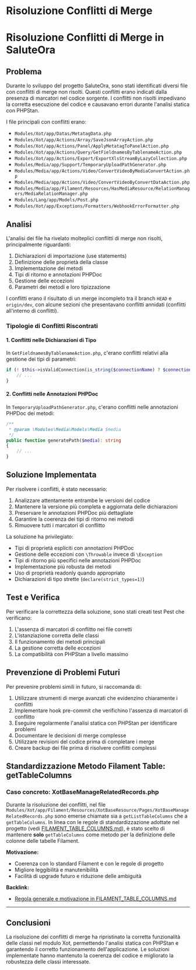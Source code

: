 # Risoluzione Conflitti di Merge 

# Risoluzione Conflitti di Merge in SaluteOra

## Problema

Durante lo sviluppo del progetto SaluteOra, sono stati identificati diversi file con conflitti di merge non risolti. Questi conflitti erano indicati dalla presenza di marcatori  nel codice sorgente. I conflitti non risolti impedivano la corretta esecuzione del codice e causavano errori durante l'analisi statica con PHPStan.

I file principali con conflitti erano:
- `Modules/Xot/app/Datas/MetatagData.php`
- `Modules/Xot/app/Actions/Array/SaveJsonArrayAction.php`
- `Modules/Xot/app/Actions/Panel/ApplyMetatagToPanelAction.php`
- `Modules/Xot/app/Actions/Query/GetFieldnamesByTablenameAction.php`
- `Modules/Xot/app/Actions/Export/ExportXlsStreamByLazyCollection.php`
- `Modules/Media/app/Support/TemporaryUploadPathGenerator.php`
- `Modules/Media/app/Actions/Video/ConvertVideoByMediaConvertAction.php`
- `Modules/Media/app/Actions/Video/ConvertVideoByConvertDataAction.php`
- `Modules/Media/app/Filament/Resources/HasMediaResource/RelationManagers/MediaRelationManager.php`
- `Modules/Lang/app/Models/Post.php`
- `Modules/Xot/app/Exceptions/Formatters/WebhookErrorFormatter.php`

## Analisi

L'analisi dei file ha rivelato molteplici conflitti di merge non risolti, principalmente riguardanti:

1. Dichiarazioni di importazione (use statements)
2. Definizione delle proprietà della classe
3. Implementazione dei metodi
4. Tipi di ritorno e annotazioni PHPDoc
5. Gestione delle eccezioni
6. Parametri dei metodi e loro tipizzazione

I conflitti erano il risultato di un merge incompleto tra il branch `HEAD` e `origin/dev`, con alcune sezioni che presentavano conflitti annidati (conflitti all'interno di conflitti).

### Tipologie di Conflitti Riscontrati

#### 1. Conflitti nelle Dichiarazioni di Tipo

In `GetFieldnamesByTablenameAction.php`, c'erano conflitti relativi alla gestione dei tipi di parametri:

```php
if (! $this->isValidConnection(is_string($connectionName) ? $connectionName : (string) $connectionName)) {
    // ...
}
```

#### 2. Conflitti nelle Annotazioni PHPDoc

In `TemporaryUploadPathGenerator.php`, c'erano conflitti nelle annotazioni PHPDoc dei metodi:

```php
/**
 * @param \Modules\Media\Models\Media $media
 */
public function generatePath($media): string
{
    // ...
}
```

## Soluzione Implementata

Per risolvere i conflitti, è stato necessario:

1. Analizzare attentamente entrambe le versioni del codice
2. Mantenere la versione più completa e aggiornata delle dichiarazioni
3. Preservare le annotazioni PHPDoc più dettagliate
4. Garantire la coerenza dei tipi di ritorno nei metodi
5. Rimuovere tutti i marcatori di conflitto

La soluzione ha privilegiato:
- Tipi di proprietà espliciti con annotazioni PHPDoc
- Gestione delle eccezioni con `\Throwable` invece di `\Exception`
- Tipi di ritorno più specifici nelle annotazioni PHPDoc
- Implementazione più robusta dei metodi
- Uso di proprietà readonly quando appropriato
- Dichiarazioni di tipo strette (`declare(strict_types=1)`)

## Test e Verifica

Per verificare la correttezza della soluzione, sono stati creati test Pest che verificano:

1. L'assenza di marcatori di conflitto nei file corretti
2. L'istanziazione corretta delle classi
3. Il funzionamento dei metodi principali
4. La gestione corretta delle eccezioni
5. La compatibilità con PHPStan a livello massimo


## Prevenzione di Problemi Futuri

Per prevenire problemi simili in futuro, si raccomanda di:

1. Utilizzare strumenti di merge avanzati che evidenzino chiaramente i conflitti
2. Implementare hook pre-commit che verifichino l'assenza di marcatori di conflitto
3. Eseguire regolarmente l'analisi statica con PHPStan per identificare problemi
4. Documentare le decisioni di merge complesse
5. Utilizzare revisioni del codice prima di completare i merge
6. Creare backup dei file prima di risolvere conflitti complessi

## Standardizzazione Metodo Filament Table: getTableColumns

### Caso concreto: XotBaseManageRelatedRecords.php

Durante la risoluzione dei conflitti, nel file `Modules/Xot/app/Filament/Resources/XotBaseResource/Pages/XotBaseManageRelatedRecords.php` sono emerse chiamate sia a `getListTableColumns` che a `getTableColumns`. In linea con le regole di standardizzazione adottate nel progetto (vedi [FILAMENT_TABLE_COLUMNS.md](./FILAMENT_TABLE_COLUMNS.md)), è stato scelto di mantenere **solo** `getTableColumns` come metodo per la definizione delle colonne delle tabelle Filament.

**Motivazione:**
- Coerenza con lo standard Filament e con le regole di progetto
- Migliore leggibilità e manutenibilità
- Facilità di upgrade futuro e riduzione delle ambiguità

**Backlink:**
- [Regola generale e motivazione in FILAMENT_TABLE_COLUMNS.md](./FILAMENT_TABLE_COLUMNS.md)

---
## Conclusioni

La risoluzione dei conflitti di merge ha ripristinato la corretta funzionalità delle classi nel modulo Xot, permettendo l'analisi statica con PHPStan e garantendo il corretto funzionamento dell'applicazione. Le soluzioni implementate hanno mantenuto la coerenza del codice e migliorato la robustezza delle classi interessate.
